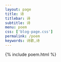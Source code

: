 ```yaml
---
layout: page
title: 诗
titlebar: 诗
subtitle: 诗
menu: poem
css: ['blog-page.css']
permalink: /poem
keywords: 诗歌,诗
---
```


{% include poem.html %}
